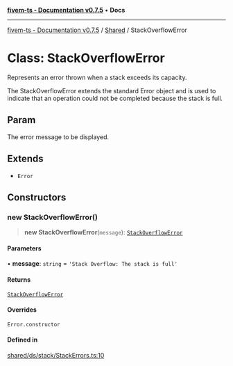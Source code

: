 [**fivem-ts - Documentation v0.7.5**](../../../README.md) • **Docs**

***

[fivem-ts - Documentation v0.7.5](../../../README.md) / [Shared](../README.md) / StackOverflowError

# Class: StackOverflowError

Represents an error thrown when a stack exceeds its capacity.

The StackOverflowError extends the standard Error object and is used to indicate
that an operation could not be completed because the stack is full.

## Param

The error message to be displayed.

## Extends

- `Error`

## Constructors

### new StackOverflowError()

> **new StackOverflowError**(`message`): [`StackOverflowError`](StackOverflowError.md)

#### Parameters

• **message**: `string` = `'Stack Overflow: The stack is full'`

#### Returns

[`StackOverflowError`](StackOverflowError.md)

#### Overrides

`Error.constructor`

#### Defined in

[shared/ds/stack/StackErrors.ts:10](https://github.com/Purpose-Dev/fivem-ts/blob/main/src/shared/ds/stack/StackErrors.ts#L10)
